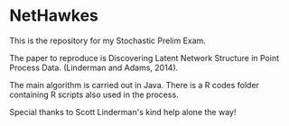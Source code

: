 # NetHawkes
This is the repository for my Stochastic Prelim Exam. 

The paper to reproduce is Discovering Latent Network Structure in Point Process Data. (Linderman and Adams, 2014).

The main algorithm is carried out in Java. There is a R codes folder containing R scripts also used in the process.

Special thanks to Scott Linderman's kind help alone the way!

